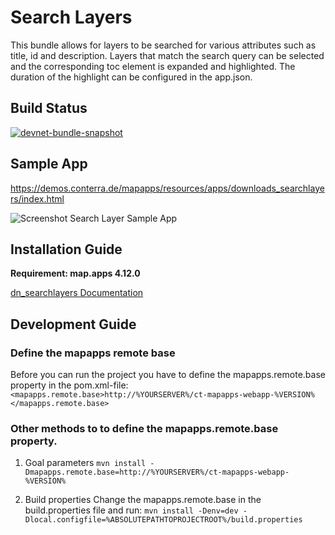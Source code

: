 # Search Layers

This bundle allows for layers to be searched for various attributes such as title, id and description. Layers that match the search query can be selected and the corresponding toc element is expanded and highlighted. The duration of the highlight can be configured in the app.json.

## Build Status

[![devnet-bundle-snapshot](https://github.com/conterra/mapapps-search-layers/actions/workflows/devnet-bundle-snapshot.yml/badge.svg)](https://github.com/conterra/mapapps-search-layers/actions/workflows/devnet-bundle-snapshot.yml)

## Sample App
https://demos.conterra.de/mapapps/resources/apps/downloads_searchlayers/index.html

![Screenshot Search Layer Sample App](https://github.com/conterra/mapapps-search-layers/blob/main/screenshot.JPG)

## Installation Guide
**Requirement: map.apps 4.12.0**

[dn_searchlayers Documentation](https://github.com/conterra/mapapps-search-layers/tree/master/src/main/js/bundles/dn_searchlayers)

## Development Guide
### Define the mapapps remote base
Before you can run the project you have to define the mapapps.remote.base property in the pom.xml-file:
`<mapapps.remote.base>http://%YOURSERVER%/ct-mapapps-webapp-%VERSION%</mapapps.remote.base>`

### Other methods to to define the mapapps.remote.base property.
1. Goal parameters
   `mvn install -Dmapapps.remote.base=http://%YOURSERVER%/ct-mapapps-webapp-%VERSION%`

2. Build properties
   Change the mapapps.remote.base in the build.properties file and run:
   `mvn install -Denv=dev -Dlocal.configfile=%ABSOLUTEPATHTOPROJECTROOT%/build.properties`
